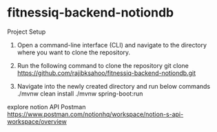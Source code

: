 # fitnessiq-backend-notiondb

Project Setup
1. Open a command-line interface (CLI) and navigate to the directory where you want to clone the repository.

2. Run the following command to clone the repository
git clone https://github.com/rajibksahoo/fitnessiq-backend-notiondb.git

3. Navigate into the newly created directory and run below commands 
./mvnw clean install
./mvnw spring-boot:run


explore notion API
Postman
https://www.postman.com/notionhq/workspace/notion-s-api-workspace/overview
